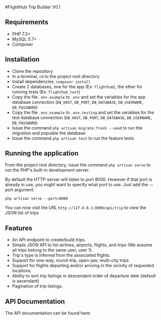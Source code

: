 #FlightHub Trip Builder V0.1

## Requirements

- PHP 7.3+
- MySQL 5.7+
- Composer

## Installation

- Clone the repository
- In a terminal, `cd` to the project root directory
- Install dependencies: `composer install`
- Create 2 databases, one for the app (Ex: `flighthub`), the other for running tests (Ex: `flighthub_test`)  
- Copy the file `.env.example` to `.env` and set the variables for the app database connection (`DB_HOST`, `DB_PORT`, `DB_DATABASE`, `DB_USERNAME`, `DB_PASSWORD`)
- Copy the file `.env.example` to `.env.testing` and set the variables for the test database connection (`DB_HOST`, `DB_PORT`, `DB_DATABASE`, `DB_USERNAME`, `DB_PASSWORD`)
- Issue the command `php artisan migrate:fresh --seed` to run the migration and populate the database
- Issue the command `php artisan test` to run the feature tests

## Running the application

From the project root directory, issue the command `php artisan serve` to run the PHP's built-in development server. 

By default the HTTP-server will listen to port 8000. However if that port is already in use, you might want to specify what port to use. Just add the --port argument

`php artisan serve --port=8080`

You can now visit the URL `http://127.0.0.1:8000/api/trip` to view the JSON list of trips

## Features

- An API endpoint to create/build trips.
- Simple JSON API to list airlines, airports, flights, and trips (We assume all trips belong to the same user, user 1).
- Trip's type is inferred from the associated flights.
- Support for one-way, round-trip, open-jaw, multi-city trips.
- Support for flights departing and/or arriving in the vicinity of requested locations.
- Ability to sort trip listings in descendant order of departure date (default is ascendant)
- Pagination of trip listings.

## API Documentation

The API documentation can be found here: 


 

